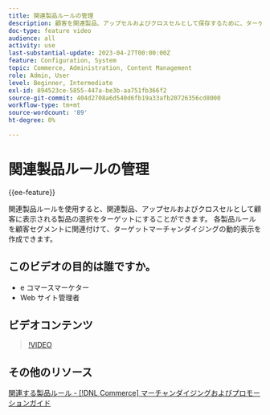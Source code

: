```yaml
---
title: 関連製品ルールの管理
description: 顧客を関連製品、アップセルおよびクロスセルとして保存するために、ターゲットを絞った一連の製品を表示する方法について説明します。
doc-type: feature video
audience: all
activity: use
last-substantial-update: 2023-04-27T00:00:00Z
feature: Configuration, System
topic: Commerce, Administration, Content Management
role: Admin, User
level: Beginner, Intermediate
exl-id: 894523ce-5855-447a-be3b-aa751fb366f2
source-git-commit: 404d2708a6d540d6fb19a33afb20726356cd8000
workflow-type: tm+mt
source-wordcount: '89'
ht-degree: 0%

---
```


# 関連製品ルールの管理

{{ee-feature}}

関連製品ルールを使用すると、関連製品、アップセルおよびクロスセルとして顧客に表示される製品の選択をターゲットにすることができます。 各製品ルールを顧客セグメントに関連付けて、ターゲットマーチャンダイジングの動的表示を作成できます。

## このビデオの目的は誰ですか。

- e コマースマーケター
- Web サイト管理者

## ビデオコンテンツ

>[!VIDEO](https://video.tv.adobe.com/v/3411064?quality=12&learn=on&captions=jpn)

## その他のリソース

[ 関連する製品ルール - [!DNL Commerce]  マーチャンダイジングおよびプロモーションガイド ](https://experienceleague.adobe.com/docs/commerce-admin/marketing/promotions/product-relationships/product-related-rules.html?lang=ja)
